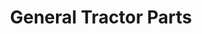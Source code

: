 ---
title: "General Tractor Parts"
url: /usulutan/general-tractor-parts/
shop: piezas de automóviles
---